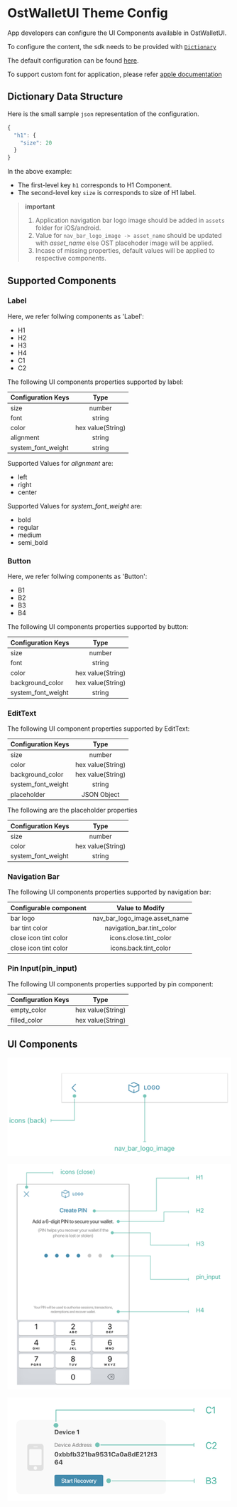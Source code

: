 # OstWalletUI Theme Config
App developers can configure the UI Components available in OstWalletUI.

To configure the content, the sdk needs to be provided with [`Dictionary`](https://developer.apple.com/documentation/swift/dictionary)

The default configuration can be found [here](../OstWalletSdk/UI/Config/OstThemeConfig.json).

To support custom font for application, please refer [apple documentation](https://developer.apple.com/documentation/uikit/text_display_and_fonts/adding_a_custom_font_to_your_app)


## Dictionary Data Structure
Here is the small sample `json` representation of the configuration.
```js
{
  "h1": {
    "size": 20
  }
}
```

In the above example:

* The first-level key `h1` corresponds to H1 Component.
* The second-level key `size` is corresponds to size of H1 label.

> **important**
> 1. Application navigation bar logo image should be added in `assets` folder for iOS/android.
> 2. Value for `nav_bar_logo_image -> asset_name` should be updated with *asset_name* else OST placehoder image will be applied.
> 3. Incase of missing properties, default values will be applied to respective components.

## Supported Components

### Label

Here, we refer follwing components as 'Label':
* H1
* H2
* H3
* H4
* C1
* C2

The following UI components properties supported by label:

| Configuration Keys   | Type               | 
| -------------------- | :----------------: |
| size                 | number             |
| font                 | string             |
| color                | hex value(String)  |
| alignment            | string             |
| system_font_weight   | string             |


Supported Values for *alignment* are:
* left
* right
* center

Supported Values for *system_font_weight* are:
* bold
* regular
* medium
* semi_bold

### Button

Here, we refer follwing components as 'Button':
* B1
* B2
* B3
* B4

The following UI components properties supported by button:

| Configuration Keys   | Type               | 
| -------------------- | :----------------: |
| size                 | number             |
| font                 | string             |
| color                | hex value(String)  |
| background_color     | hex value(String)  |
| system_font_weight   | string             |

### EditText

The following UI component properties supported by EditText:

| Configuration Keys   | Type               |
| -------------------- | :----------------: |
| size                 | number             |
| color                | hex value(String)  |
| background_color     | hex value(String)  |
| system_font_weight   | string             |
| placeholder          | JSON Object        |

The following are the placeholder properties

| Configuration Keys   | Type               |
| -------------------- | :----------------: |
| size                 | number             |
| color                | hex value(String)  |
| system_font_weight   | string             |

 ### Navigation Bar
 
 The following UI components properties supported by navigation bar:
 
| Configurable component | Value to Modify                 | 
| ---------------------- | :-----------------------------: |
| bar logo               | nav_bar_logo_image.asset_name   |
| bar tint color         | navigation_bar.tint_color       |
| close icon tint color  | icons.close.tint_color          |
| close icon tint color  | icons.back.tint_color           |

 ### Pin Input(pin_input)
 
 The following UI components properties supported by pin component:
 
| Configuration Keys   | Type               | 
| -------------------- | :----------------: |
| empty_color          | hex value(String)  |
| filled_color         | hex value(String)  |
 

## UI Components 

![copy-framework-file](images/NavBar.png)

![copy-framework-file](images/PinView.png)

![copy-framework-file](images/Card.png)
